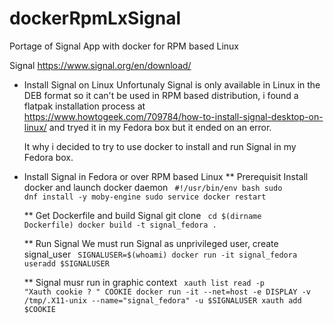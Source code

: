 # dockerRpmLxSignal
Portage of Signal App with docker for RPM based Linux

Signal 
https://www.signal.org/en/download/

* Install Signal on Linux
  Unfortunaly Signal is only available in Linux in the DEB format so it can't be used in RPM based distribution, i found a flatpak installation process at https://www.howtogeek.com/709784/how-to-install-signal-desktop-on-linux/ and tryed it in  my Fedora box but it ended on an error.
  
  It why i decided to try to use docker to install and run Signal in my Fedora box.

* Install Signal in Fedora or over RPM based Linux
  ** Prerequisit
     Install docker and launch docker daemon
     <code>
     #!/usr/bin/env bash
     sudo dnf install -y moby-engine
     sudo service docker restart
     </code>

  ** Get Dockerfile and build Signal 
     git clone 
     <code>
     cd $(dirname Dockerfile)
     docker build -t signal_fedora .
     </code>

  ** Run Signal
     We must run Signal as unprivileged user, create signal_user
     <code>
     SIGNALUSER=$(whoami)
     docker run -it signal_fedora useradd $SIGNALUSER
     </code>

  ** Signal musr run in graphic context
     <code>
     xauth list
     read -p "Xauth cookie  ? " COOKIE
     docker run -it --net=host -e DISPLAY -v /tmp/.X11-unix --name="signal_fedora" -u $SIGNALUSER xauth add $COOKIE
     </code>
